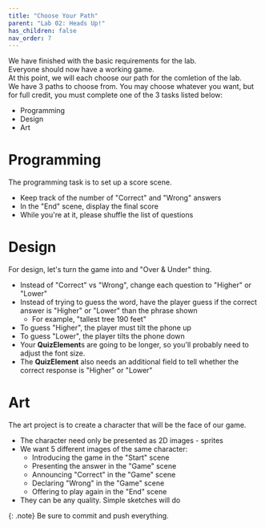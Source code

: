 ```yaml
---
title: "Choose Your Path"
parent: "Lab 02: Heads Up!"
has_children: false
nav_order: 7
---
```


We have finished with the basic requirements for the lab.\
Everyone should now have a working game.\
At this point, we will each choose our path for the comletion of the lab.\
We have 3 paths to choose from. You may choose whatever you want, but for full credit, you must complete one of the 3 tasks listed below:
* Programming
* Design
* Art

# Programming
The programming task is to set up a score scene.
* Keep track of the number of "Correct" and "Wrong" answers
* In the "End" scene, display the final score
* While you're at it, please shuffle the list of questions

# Design
For design, let's turn the game into and "Over & Under" thing.
* Instead of "Correct" vs "Wrong", change each question to "Higher" or "Lower"
* Instead of trying to guess the word, have the player guess if the correct answer is "Higher" or "Lower" than the phrase shown
    * For example, "tallest tree 190 feet"
* To guess "Higher", the player must tilt the phone up
* To guess "Lower", the player tilts the phone down
* Your **QuizElement**s are going to be longer, so you'll probably need to adjust the font size.
* The **QuizElement** also needs an additional field to tell whether the correct response is "Higher" or "Lower"

# Art
The art project is to create a character that will be the face of our game.
* The character need only be presented as 2D images - sprites
* We want 5 different images of the same character:
    * Introducing the game in the "Start" scene
    * Presenting the answer in the "Game" scene
    * Announcing "Correct" in the "Game" scene
    * Declaring "Wrong" in the "Game" scene
    * Offering to play again in the "End" scene
* They can be any quality. Simple sketches will do

{: .note}
Be sure to commit and push everything.